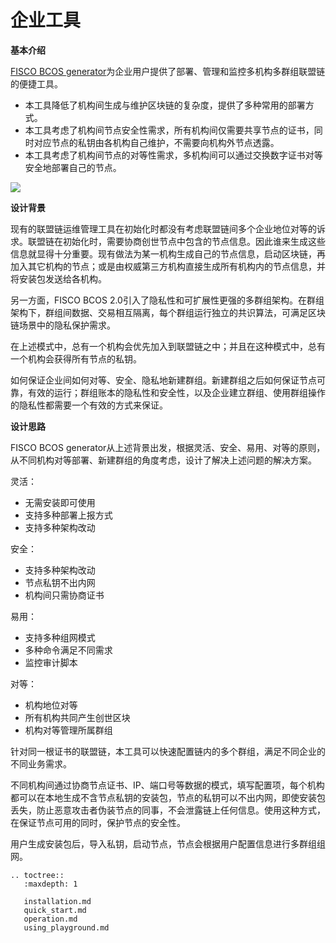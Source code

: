 # 企业工具

**基本介绍**

[FISCO BCOS generator](https://github.com/FISCO-BCOS/generator)为企业用户提供了部署、管理和监控多机构多群组联盟链的便捷工具。

- 本工具降低了机构间生成与维护区块链的复杂度，提供了多种常用的部署方式。
- 本工具考虑了机构间节点安全性需求，所有机构间仅需要共享节点的证书，同时对应节点的私钥由各机构自己维护，不需要向机构外节点透露。
- 本工具考虑了机构间节点的对等性需求，多机构间可以通过交换数字证书对等安全地部署自己的节点。

![](../../images/enterprise/toolshow.png)


**设计背景**

现有的联盟链运维管理工具在初始化时都没有考虑联盟链间多个企业地位对等的诉求。联盟链在初始化时，需要协商创世节点中包含的节点信息。因此谁来生成这些信息就显得十分重要。现有做法为某一机构生成自己的节点信息，启动区块链，再加入其它机构的节点；或是由权威第三方机构直接生成所有机构内的节点信息，并将安装包发送给各机构。

另一方面，FISCO BCOS 2.0引入了隐私性和可扩展性更强的多群组架构。在群组架构下，群组间数据、交易相互隔离，每个群组运行独立的共识算法，可满足区块链场景中的隐私保护需求。

在上述模式中，总有一个机构会优先加入到联盟链之中；并且在这种模式中，总有一个机构会获得所有节点的私钥。

如何保证企业间如何对等、安全、隐私地新建群组。新建群组之后如何保证节点可靠，有效的运行；群组账本的隐私性和安全性，以及企业建立群组、使用群组操作的隐私性都需要一个有效的方式来保证。

**设计思路**

FISCO BCOS generator从上述背景出发，根据灵活、安全、易用、对等的原则，从不同机构对等部署、新建群组的角度考虑，设计了解决上述问题的解决方案。

灵活：

- 无需安装即可使用
- 支持多种部署上报方式
- 支持多种架构改动

安全：

- 支持多种架构改动
- 节点私钥不出内网
- 机构间只需协商证书

易用：

- 支持多种组网模式
- 多种命令满足不同需求
- 监控审计脚本

对等：

- 机构地位对等
- 所有机构共同产生创世区块
- 机构对等管理所属群组

针对同一根证书的联盟链，本工具可以快速配置链内的多个群组，满足不同企业的不同业务需求。

不同机构间通过协商节点证书、IP、端口号等数据的模式，填写配置项，每个机构都可以在本地生成不含节点私钥的安装包，节点的私钥可以不出内网，即使安装包丢失，防止恶意攻击者伪装节点的同事，不会泄露链上任何信息。使用这种方式，在保证节点可用的同时，保护节点的安全性。

用户生成安装包后，导入私钥，启动节点，节点会根据用户配置信息进行多群组组网。

```eval_rst
.. toctree::
   :maxdepth: 1

   installation.md
   quick_start.md
   operation.md
   using_playground.md
```